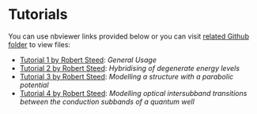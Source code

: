 # Tutorials
You can use nbviewer links provided below or you can visit [related Github folder](https://github.com/aestimosolver/aestimo/tree/master/tutorials) to view files:
* [Tutorial 1 by Robert Steed](http://nbviewer.jupyter.org/github/aestimosolver/aestimo/blob/master/tutorials/Aestimo_tutorial1.ipynb): *General Usage* 
* [Tutorial 2 by Robert Steed](http://nbviewer.jupyter.org/github/aestimosolver/aestimo/blob/master/tutorials/Aestimo_tutorial2.ipynb): *Hybridising of degenerate energy levels* 
* [Tutorial 3 by Robert Steed](http://nbviewer.jupyter.org/github/aestimosolver/aestimo/blob/master/tutorials/Aestimo_tutorial3.ipynb): *Modelling a structure with a parabolic potential* 
* [Tutorial 4 by Robert Steed](http://nbviewer.jupyter.org/github/aestimosolver/aestimo/blob/master/tutorials/Aestimo_tutorial4.ipynb): *Modelling optical intersubband transitions between the conduction subbands of a quantum well* 
